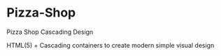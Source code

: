 # Pizza-Shop
Pizza Shop Cascading Design

HTML(5) + Cascading containers to create  modern simple visual design
